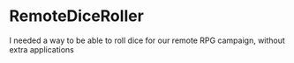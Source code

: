 # RemoteDiceRoller
I needed a way to be able to roll dice for our remote RPG campaign, without extra applications
